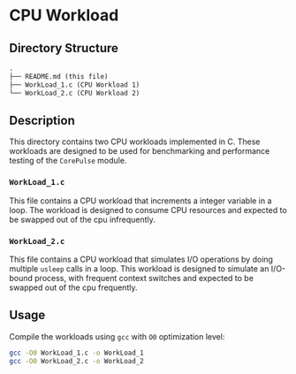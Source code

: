# CPU Workload

## Directory Structure
```txt
.
├── README.md (this file)
├── WorkLoad_1.c (CPU Workload 1)
└── WorkLoad_2.c (CPU Workload 2)
```

## Description
This directory contains two CPU workloads implemented in C. These workloads are designed to be used for benchmarking and performance testing of the `CorePulse` module.

### `WorkLoad_1.c`
This file contains a CPU workload that increments a integer variable in a loop. The workload is designed to consume CPU resources and expected to be swapped out of the cpu infrequently.

### `WorkLoad_2.c`
This file contains a CPU workload that simulates I/O operations by doing multiple `usleep` calls in a loop. This workload is designed to simulate an I/O-bound process, with frequent context switches and expected to be swapped out of the cpu frequently.

## Usage
Compile the workloads using `gcc` with `O0` optimization level:
```bash
gcc -O0 WorkLoad_1.c -o WorkLoad_1
gcc -O0 WorkLoad_2.c -o WorkLoad_2
```